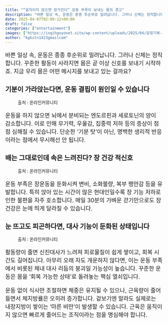 ```yaml
---
title: "“움직이지 않으면 망가진다” 운동 부족이 보내는 몸의 경고"
description: "바쁜 일상 속, 운동은 종종 후순위로 밀려납니다. 그러나 신체는 정직합니다. 꾸준한 활동이 사라지면 몸은 곧 이상 신호를 보내기 시작하죠. 지금 우리 몸은 어떤 메시지를 보내고 있는 걸까요?"
date: 2025-04-07T02:09:12+09:00
draft: false
categories: ["entertainment"]
images: ["https://ingihgoyonet.site/wp-content/uploads/2025/04/감정기복-1024x683.jpg", "https://ingihgoyonet.site/wp-content/uploads/2025/04/뱃살-1024x683.jpg", "https://ingihgoyonet.site/wp-content/uploads/2025/04/피로-2-1024x683.jpg"]
author: "kgkstn1423gmailcom"
---
```


<p style="font-size:18px">바쁜 일상 속, 운동은 종종 후순위로 밀려납니다. 그러나 신체는 정직합니다. 꾸준한 활동이 사라지면 몸은 곧 이상 신호를 보내기 시작하죠. 지금 우리 몸은 어떤 메시지를 보내고 있는 걸까요?</p> <h2 >기분이 가라앉는다면, 운동 결핍이 원인일 수 있습니다</h2> <figure ><img src="https://ingihgoyonet.site/wp-content/uploads/2025/04/감정기복-1024x683.jpg" alt="" style="aspect-ratio:16/9;object-fit:cover"/><figcaption >출처 : 온라인커뮤니티</figcaption></figure> <p style="font-size:18px">운동을 하지 않으면 뇌에서 분비되는 엔도르핀과 세로토닌의 양이 감소합니다. 이로 인해 무기력, 우울감, 집중력 저하 등의 증상이 점점 심해질 수 있습니다. 단순한 ‘기분 탓’이 아닌, 명백한 생리적 반응이라는 점에서 무시해선 안 됩니다.</p> <h2 >배는 그대로인데 속은 느려진다? 장 건강 적신호</h2> <figure ><img src="https://ingihgoyonet.site/wp-content/uploads/2025/04/뱃살-1024x683.jpg" alt="" style="aspect-ratio:16/9;object-fit:cover"/><figcaption >출처 : 온라인커뮤니티</figcaption></figure> <p style="font-size:18px">운동 부족은 장운동을 둔화시켜 변비, 소화불량, 복부 팽만감 등을 유발합니다. 특히 앉아 있는 시간이 많은 현대인일수록 장 기능 저하로 인한 불편을 자주 호소합니다. 매일 30분의 가벼운 걷기만으로도 장 건강은 눈에 띄게 달라질 수 있습니다.</p> <h2 >눈 뜨고도 피곤하다면, 대사 기능이 둔화된 상태입니다</h2> <figure ><img src="https://ingihgoyonet.site/wp-content/uploads/2025/04/피로-2-1024x683.jpg" alt="" style="aspect-ratio:16/9;object-fit:cover"/><figcaption >출처 : 온라인커뮤니티</figcaption></figure> <p style="font-size:18px">활동량이 줄면 신진대사가 느려져 피로물질이 쉽게 쌓이고, 회복 시간도 길어집니다. 아무리 오래 자도 개운하지 않다면, 이는 운동 부족에서 비롯된 체내 대사 리듬의 붕괴일 가능성이 높습니다. 꾸준한 운동은 몸을 ‘회복 가능한 상태’로 돌려놓는 핵심 열쇠입니다.</p> <p style="font-size:18px">운동 없이 식사만 조절하면 체중은 유지될 수 있으나, 근육량이 줄어들면서 체지방률은 오히려 증가합니다. 겉보기엔 말라도 실제로는 내장지방이 쌓이는 ‘마른 비만’이 발생할 수 있습니다. 근육은 움직이지 않으면 빠르게 줄어드는 조직이라는 점을 명심해야 합니다.</p>